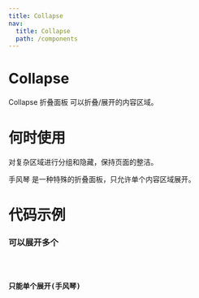```yaml
---
title: Collapse
nav:
  title: Collapse
  path: /components
---
```


# Collapse

Collapse 折叠面板
可以折叠/展开的内容区域。

# 何时使用

对复杂区域进行分组和隐藏，保持页面的整洁。

手风琴 是一种特殊的折叠面板，只允许单个内容区域展开。

# 代码示例

### 可以展开多个

<code src="./demos/basic.tsx" />

### 只能单个展开(手风琴)

<code src="./demos/single.tsx" />

<API src="./Collapse.tsx" />
<API src="./CollapseItem.tsx" />
